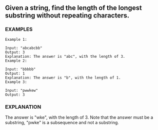 ## Given a string, find the length of the longest substring without repeating characters.


### EXAMPLES

```
Example 1:

Input: "abcabcbb"
Output: 3 
Explanation: The answer is "abc", with the length of 3. 
Example 2:

Input: "bbbbb"
Output: 1
Explanation: The answer is "b", with the length of 1.
Example 3:

Input: "pwwkew"
Output: 3
```

### EXPLANATION
The answer is "wke", with the length of 3. 
Note that the answer must be a substring, "pwke" is a subsequence and not a substring.

